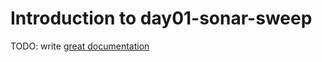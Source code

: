 # Introduction to day01-sonar-sweep

TODO: write [great documentation](http://jacobian.org/writing/what-to-write/)
